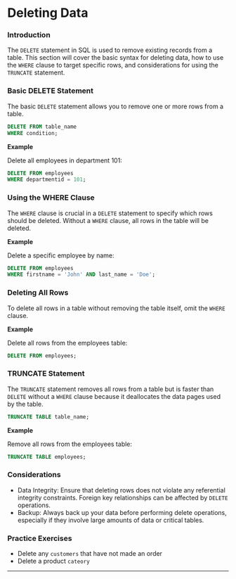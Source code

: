 # Deleting Data

### Introduction
The `DELETE` statement in SQL is used to remove existing records from a table. This section will cover the basic syntax for deleting data, how to use the `WHERE` clause to target specific rows, and considerations for using the `TRUNCATE` statement.

### Basic DELETE Statement
The basic `DELETE` statement allows you to remove one or more rows from a table.

```sql
DELETE FROM table_name
WHERE condition;
```

**Example**

Delete all employees in department 101:

```sql
DELETE FROM employees
WHERE departmentid = 101;
```

### Using the WHERE Clause
The `WHERE` clause is crucial in a `DELETE` statement to specify which rows should be deleted. Without a `WHERE` clause, all rows in the table will be deleted.

**Example**

Delete a specific employee by name:

```sql
DELETE FROM employees
WHERE firstname = 'John' AND last_name = 'Doe';
```

### Deleting All Rows
To delete all rows in a table without removing the table itself, omit the `WHERE` clause.

**Example**

Delete all rows from the employees table:

```sql
DELETE FROM employees;
```

### TRUNCATE Statement
The `TRUNCATE` statement removes all rows from a table but is faster than `DELETE` without a `WHERE` clause because it deallocates the data pages used by the table.


```sql
TRUNCATE TABLE table_name;
```

**Example** 

Remove all rows from the employees table:

```sql
TRUNCATE TABLE employees;
```

### Considerations

* Data Integrity: Ensure that deleting rows does not violate any referential integrity constraints. Foreign key relationships can be affected by `DELETE` operations.
* Backup: Always back up your data before performing delete operations, especially if they involve large amounts of data or critical tables.

### Practice Exercises

* Delete any `customers` that have not made an order
* Delete a product `cateory`

---